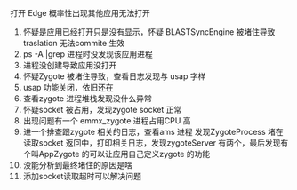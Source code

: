 打开 Edge 概率性出现其他应用无法打开
1. 怀疑是应用已经打开只是没有显示，怀疑 BLASTSyncEngine 被堵住导致traslation 无法commite 生效
2. ps -A |grep 进程时没发现该应用进程
3. 进程没创建导致应用没打开
4. 怀疑Zygote 被堵住导致，查看日志发现与 usap 字样
5. usap 功能关闭，依旧还在
6. 查看zygote 进程堆栈发现没什么异常
7. 怀疑socket 被占用，发现zygote socket 正常
8. 出现问题有一个 emmx_zygote 进程占用CPU 高
9. 进一个排查跟zygote 相关的日志，查看ams 进程 发现ZygoteProcess 堵在读取socket 返回中，打印相关日志，发现zygoteServer 有两个，最后发现有个叫AppZygote 的可以让应用自己定义zygote 的功能
10. 没能分析到最终堵住的原因是啥
11. 添加socket读取超时可以解决问题